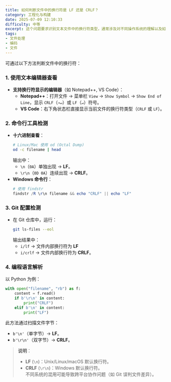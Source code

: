 ```yaml
---
title: 如何判断文件中的换行符是 LF 还是 CRLF？
category: 工程化与构建
date: 2025-07-09 12:10:33
difficulty: 中等
excerpt: 这个问题要求识别文本文件中的换行符类型，通常涉及对不同操作系统的理解以及如何检测这些换行符。解决方案包括使用文本编辑器、命令行工具和编程方法。
tags:
- 文件处理
- 编码
- 文件
---
```

可通过以下方法判断文件中的换行符：  

### 1. 使用文本编辑器查看

- **支持换行符显示的编辑器**（如 Notepad++, VS Code）：  
  - **Notepad++**：打开文件 → 菜单栏 `View` → `Show Symbol` → `Show End of Line`，显示 `CRLF`（`→↵`）或 `LF`（`↵`）符号。  
  - **VS Code**：右下角状态栏直接显示当前文件的换行符类型（`CRLF` 或 `LF`）。  

### 2. 命令行工具检测

- **十六进制查看**：  
  ```bash
  # Linux/Mac 使用 od (Octal Dump)
  od -c filename | head
  ```  
  输出中：  
  - `\n`（`0A`）单独出现 → **LF**。  
  - `\r\n`（`0D 0A`）连续出现 → **CRLF**。  
- **Windows 命令行**：  
  ```powershell
  # 使用 findstr
  findstr /R \r\n filename && echo "CRLF" || echo "LF"
  ```  

### 3. Git 配置检测

- 在 Git 仓库中，运行：  
  ```bash
  git ls-files --eol
  ```  
  输出结果中：  
  - `i/lf` → 文件内部换行符为 **LF**  
  - `i/crlf` → 文件内部换行符为 **CRLF**。  

### 4. 编程语言解析

以 Python 为例：  
```python
with open("filename", "rb") as f:
    content = f.read()
    if b'\r\n' in content:
        print("CRLF")
    elif b'\n' in content:
        print("LF")
```  
此方法通过扫描文件字节：  
- `b'\n'`（单字节）→ **LF**。  
- `b'\r\n'`（双字节）→ **CRLF**。  

> **说明**：  
> - **LF** (`\n`)：Unix/Linux/macOS 默认换行符。  
> - **CRLF** (`\r\n`)：Windows 默认换行符。  
> 不同系统的混用可能导致跨平台协作问题（如 Git 误判文件差异）。  

